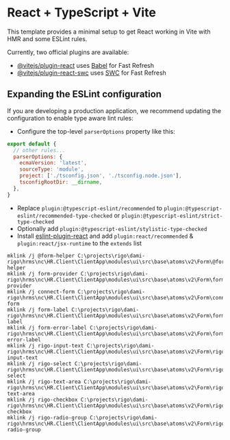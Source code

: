 # React + TypeScript + Vite

This template provides a minimal setup to get React working in Vite with HMR and some ESLint rules.

Currently, two official plugins are available:

- [@vitejs/plugin-react](https://github.com/vitejs/vite-plugin-react/blob/main/packages/plugin-react/README.md) uses [Babel](https://babeljs.io/) for Fast Refresh
- [@vitejs/plugin-react-swc](https://github.com/vitejs/vite-plugin-react-swc) uses [SWC](https://swc.rs/) for Fast Refresh

## Expanding the ESLint configuration

If you are developing a production application, we recommend updating the configuration to enable type aware lint rules:

- Configure the top-level `parserOptions` property like this:

```js
export default {
  // other rules...
  parserOptions: {
    ecmaVersion: 'latest',
    sourceType: 'module',
    project: ['./tsconfig.json', './tsconfig.node.json'],
    tsconfigRootDir: __dirname,
  },
}
```

- Replace `plugin:@typescript-eslint/recommended` to `plugin:@typescript-eslint/recommended-type-checked` or `plugin:@typescript-eslint/strict-type-checked`
- Optionally add `plugin:@typescript-eslint/stylistic-type-checked`
- Install [eslint-plugin-react](https://github.com/jsx-eslint/eslint-plugin-react) and add `plugin:react/recommended` & `plugin:react/jsx-runtime` to the `extends` list


```
mklink /j @form-helper C:\projects\rigo\dami-rigo\hrms\nc\HR.Client\ClientApp\modules\ui\src\base\atoms\v2\Form\@form-helper
mklink /j form-provider C:\projects\rigo\dami-rigo\hrms\nc\HR.Client\ClientApp\modules\ui\src\base\atoms\v2\Form\form-provider
mklink /j connect-form C:\projects\rigo\dami-rigo\hrms\nc\HR.Client\ClientApp\modules\ui\src\base\atoms\v2\Form\connect-form
mklink /j form-label C:\projects\rigo\dami-rigo\hrms\nc\HR.Client\ClientApp\modules\ui\src\base\atoms\v2\Form\form-label
mklink /j form-error-label C:\projects\rigo\dami-rigo\hrms\nc\HR.Client\ClientApp\modules\ui\src\base\atoms\v2\Form\form-error-label
mklink /j rigo-input-text C:\projects\rigo\dami-rigo\hrms\nc\HR.Client\ClientApp\modules\ui\src\base\atoms\v2\Form\rigo-input-text
mklink /j rigo-select C:\projects\rigo\dami-rigo\hrms\nc\HR.Client\ClientApp\modules\ui\src\base\atoms\v2\Form\rigo-select
mklink /j rigo-text-area C:\projects\rigo\dami-rigo\hrms\nc\HR.Client\ClientApp\modules\ui\src\base\atoms\v2\Form\rigo-text-area
mklink /j rigo-checkbox C:\projects\rigo\dami-rigo\hrms\nc\HR.Client\ClientApp\modules\ui\src\base\atoms\v2\Form\rigo-checkbox
mklink /j rigo-radio-group C:\projects\rigo\dami-rigo\hrms\nc\HR.Client\ClientApp\modules\ui\src\base\atoms\v2\Form\rigo-radio-group


```
